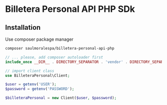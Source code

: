 Billetera Personal API PHP SDk
============================================================

## Installation

Use composer package manager

```bash
composer saulmoralespa/billetera-personal-api-php
```

```php
// ... please, add composer autoloader first
include_once __DIR__ . DIRECTORY_SEPARATOR . 'vendor' . DIRECTORY_SEPARATOR . 'autoload.php';

// import client class
use BilleteraPersonal\Client;

$user = getenv('USER');
$password = getenv('PASSWORD');

$billeteraPersonal = new Client($user, $password);
```